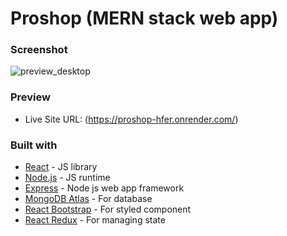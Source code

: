 # Proshop (MERN stack web app)

### Screenshot

![preview_desktop](https://github.com/jake5007/proshop/assets/44399233/b68932da-5ef7-4c84-978c-b9a93d3561dc)

### Preview

- Live Site URL: (https://proshop-hfer.onrender.com/)

### Built with

- [React](https://reactjs.org/) - JS library
- [Node.js](https://nodejs.org/) - JS runtime
- [Express](https://expressjs.com/) - Node js web app framework
- [MongoDB Atlas](https://www.mongodb.com/atlas/database) - For database
- [React Bootstrap](https://react-bootstrap.netlify.app/) - For styled component
- [React Redux](https://react-redux.js.org/) - For managing state


